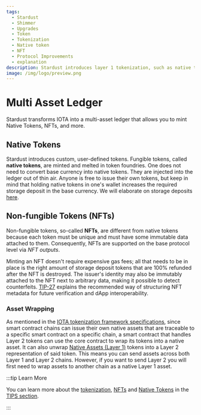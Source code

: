 ```yaml
---
tags:
  - Stardust
  - Shimmer
  - Upgrades
  - Token
  - Tokenization
  - Native token
  - NFT
  - Protocol Improvements
  - explanation
description: Stardust introduces layer 1 tokenization, such as native tokens and NFTs.
image: /img/logo/preview.png
---
```


# Multi Asset Ledger

Stardust transforms IOTA into a multi-asset ledger that allows you to mint Native Tokens, NFTs, and more.

## Native Tokens

Stardust introduces custom, user-defined tokens. Fungible tokens, called **native tokens**, are minted and melted in
token
foundries. One does not need to convert base currency into native tokens. They are injected into the ledger out of thin
air. Anyone is free to issue their own tokens, but keep in mind that holding native tokens in one's wallet increases the
required storage deposit in the base currency. We will elaborate on storage deposits [here](storage-deposit.md).

## Non-fungible Tokens (NFTs)

Non-fungible tokens, so-called **NFTs**, are different from native tokens because each token must be unique and must
have
some immutable data attached to them. Consequently, NFTs are supported on the base protocol level via _NFT outputs_.

Minting an NFT doesn't require expensive gas fees; all that needs to be in place is the right amount of storage deposit
tokens that are 100% refunded after the NFT is destroyed. The issuer's identity may also be immutably attached to the NFT next to arbitrary data, making it possible to detect
counterfeits. [TIP-27](/tips/tips/TIP-0027)
explains the recommended way of structuring NFT metadata for future verification and dApp interoperability.

### Asset Wrapping

As mentioned in
the [IOTA tokenization framework specifications](https://blog.iota.org/iota-tokenization-framework-specifications/#asset-wrapping),
since smart contract chains can issue their own native assets that are traceable to a specific smart contract on a specific chain, a smart contract that handles Layer 2 tokens can use the core contract to wrap its tokens into a native
asset. It can also unwrap [Native Assets (Layer 1)](#digital-native-assets) tokens into a Layer 2 representation of said
token. This means you can send assets across both Layer 1 and Layer 2 chains. However, if you want to send Layer 2
you will first need to wrap assets to another chain as a native Layer 1 asset.

:::tip Learn More

You can learn more about the [tokenization](/tips/tips/TIP-0018),
[NFTs](/tips/tips/TIP-0027) and [Native Tokens](/tips/tips/TIP-0030/) in
the [TIPS section](../tips.md).

:::
